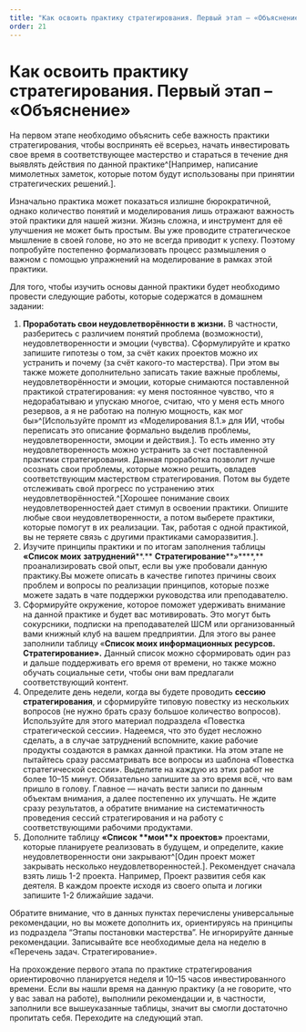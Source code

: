 ```yaml
---
title: "Как освоить практику стратегирования. Первый этап – «Объяснение»"
order: 21
---
```


# Как освоить практику стратегирования. Первый этап – «Объяснение»

На первом этапе необходимо объяснить себе важность практики стратегирования, чтобы воспринять её всерьез, начать инвестировать свое время в соответствующее мастерство и стараться в течение дня выявлять действия по данной практике^[Например, написание мимолетных заметок, которые потом будут использованы при принятии стратегических решений.].

Изначально практика может показаться излишне бюрократичной, однако количество понятий и моделирования лишь отражают важность этой практики для нашей жизни. Жизнь сложна, и инструмент для её улучшения не может быть простым. Вы уже проводите стратегическое мышление в своей голове, но это не всегда приводит к успеху. Поэтому попробуйте постепенно формализовать процесс размышления о важном с помощью упражнений на моделирование в рамках этой практики.

Для того, чтобы изучить основы данной практики будет необходимо провести следующие работы, которые содержатся в домашнем задании:

1. **Проработать свои неудовлетворённости в жизни.** В частности, разберитесь с различием понятий проблема (возможности), неудовлетворенности и эмоции (чувства). Сформулируйте и кратко запишите гипотезы о том, за счёт каких проектов можно их устранить и почему (за счёт какого-то мастерства). При этом вы также можете дополнительно записать такие важные проблемы, неудовлетворённости и эмоции, которые снимаются поставленной практикой стратегирования: «у меня постоянное чувство, что я недорабатываю и упускаю многое, считаю, что у меня есть много резервов, а я не работаю на полную мощность, как мог бы»^[Используйте промпт из «Моделирования 8.1.» для ИИ, чтобы переписать это описание формально выделив проблемы, неудовлетворенности, эмоции и действия.]. То есть именно эту неудовлетворенность можно устранить за счет поставленной практики стратегирования. Данная проработка позволит лучше осознать свои проблемы, которые можно решить, овладев соответствующим мастерством стратегирования. Потом вы будете отслеживать свой прогресс по устранению этих неудовлетворённостей.^[Хорошее понимание своих неудовлетворенностей дает стимул в освоении практики. Опишите любые свои неудовлетворенности, а потом выберете практики, которые помогут в их реализации. Так, работая с одной практикой, вы не теряете связь с другими практиками саморазвития.].
2. Изучите принципы практики и по итогам заполнения таблицы **«Список моих** **затруднений****.** **Стратегирование****»****,** проанализировать свой опыт, если вы уже пробовали данную практику.Вы можете описать в качестве гипотез причины своих проблем и вопросы по реализации принципов, которые позже можете задать в чате поддержки руководства или преподавателю.
3. Сформируйте окружение, которое поможет удерживать внимание на данной практике и будет вас мотивировать. Это могут быть сокурсники, подписки на преподавателей ШСМ или организованный вами книжный клуб на вашем предприятии. Для этого вы ранее заполнили таблицу «**Список моих информационных ресурсов. Стратегирование».** Данный список можно сформировать один раз и дальше поддерживать его время от времени, но также можно обучать социальные сети, чтобы они вам предлагали соответствующий контент.
4. Определите день недели, когда вы будете проводить **сессию стратегирования**, и сформируйте типовую повестку из нескольких вопросов (не нужно брать сразу большое количество вопросов). Используйте для этого материал подраздела «Повестка стратегической сессии». Надеемся, что это будет несложно сделать, а в случае затруднений вспомните, какие рабочие продукты создаются в рамках данной практики. На этом этапе не пытайтесь сразу рассматривать все вопросы из шаблона «Повестка стратегической сессии». Выделите на каждую из этих работ не более 10–15 минут. Обязательно запишите за это время всё, что вам пришло в голову. Главное — начать вести записи по данным объектам внимания, а далее постепенно их улучшать. Не ждите сразу результатов, а обратите внимание на систематичность проведения сессий стратегирования и на работу с соответствующими рабочими продуктами.
5. Дополните таблицу **«****Список** **мои****х** **проект****ов****»** проектами, которые планируете реализовать в будущем, и определите, какие неудовлетворенности они закрывают^[Один проект может закрывать несколько неудовлетворенностей.]. Рекомендует сначала взять лишь 1-2 проекта. Например, Проект развития себя как деятеля. В каждом проекте исходя из своего опыта и логики запишите 1-2 ближайшие задачи.

Обратите внимание, что в данных пунктах перечислены универсальные рекомендации, но вы можете дополнить их, ориентируясь на принципы из подраздела “Этапы постановки мастерства”. Не игнорируйте данные рекомендации. Записывайте все необходимые дела на неделю в «Перечень задач. Стратегирование».

На прохождение первого этапа по практике стратегирования ориентировочно планируется неделя и 10–15 часов инвестированного времени. Если вы нашли время на данную практику (а не говорите, что у вас завал на работе), выполнили рекомендации и, в частности, заполнили все вышеуказанные таблицы, значит вы смогли достаточно пропитать себя. Переходите на следующий этап.